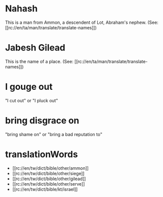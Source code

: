 # Nahash

This is a man from Ammon, a descendent of Lot, Abraham's nephew. (See: [[rc://en/ta/man/translate/translate-names]])

# Jabesh Gilead

This is the name of a place. (See: [[rc://en/ta/man/translate/translate-names]])

# I gouge out

"I cut out" or "I pluck out"

# bring disgrace on

"bring shame on" or "bring a bad reputation to"

# translationWords

* [[rc://en/tw/dict/bible/other/ammon]]
* [[rc://en/tw/dict/bible/other/siege]]
* [[rc://en/tw/dict/bible/other/gilead]]
* [[rc://en/tw/dict/bible/other/serve]]
* [[rc://en/tw/dict/bible/kt/israel]]